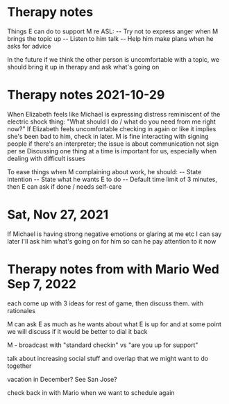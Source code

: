# Therapy notes

Things E can do to support M re ASL:
-- Try not to express anger when M brings the topic up
-- Listen to him talk
-- Help him make plans when he asks for advice

In the future if we think the other person is uncomfortable with a topic, we should bring it up in therapy and ask what's going on



# Therapy notes 2021-10-29

When Elizabeth feels like Michael is expressing distress reminiscent of the electric shock thing: "What should I do / what do you need from me right now?" If Elizabeth feels uncomfortable checking in again or like it implies she's been bad to him, check in later. 
M is fine interacting with signing people if there's an interpreter; the issue is about communication not sign per se
Discussing one thing at a time is important for us, especially when dealing with difficult issues

To ease things when M complaining about work, he should: 
-- State intention
-- State what he wants E to do
-- Default time limit of 3 minutes, then E can ask if done / needs self-care

# Sat, Nov 27, 2021
If Michael is having strong negative emotions or glaring at me etc I can say later I'll ask him what's going on for him so can he pay attention to it now

# Therapy notes from with Mario Wed Sep 7, 2022

each come up with 3 ideas for rest of game, then discuss them. with rationales

M can ask E as much as he wants about what E is up for and at some point we will discuss if it would be better to dial it back

M - broadcast with "standard checkin" vs "are you up for support"

talk about increasing social stuff and overlap that we might want to do together

vacation in December? See San Jose?

check back in with Mario when we want to schedule again
